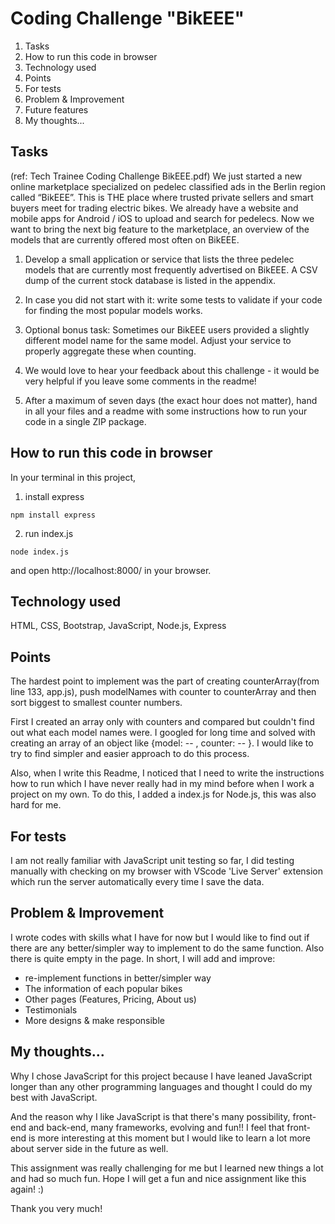 # Coding Challenge "BikEEE"

1. Tasks
2. How to run this code in browser
3. Technology used
4. Points
5. For tests
6. Problem & Improvement
7. Future features
8. My thoughts...


## Tasks

(ref: Tech Trainee Coding Challenge BikEEE.pdf)
We just started a new online marketplace specialized on pedelec classified ads in the Berlin region called “BikEEE”. This is THE place where trusted private sellers and smart buyers meet for trading electric bikes. We already have a website and mobile apps for Android / iOS to upload and search for pedelecs.
Now we want to bring the next big feature to the marketplace, an overview of the models that are currently offered most often on BikEEE.

1. Develop a small application or service that lists the three pedelec models that are currently most frequently advertised on BikEEE. A CSV dump of the current stock database is listed in the appendix.

2. In case you did not start with it: write some tests to validate if your code for finding the most popular models works.

3. Optional bonus task: Sometimes our BikEEE users provided a slightly different model name for the same model. Adjust your service to properly aggregate these when counting.

4. We would love to hear your feedback about this challenge - it would be very helpful if you leave some comments in the readme!

5. After a maximum of seven days (the exact hour does not matter), hand in all your files and a readme with some instructions how to run your code in a single ZIP package.


## How to run this code in browser

In your terminal in this project,

1. install express

```
npm install express
```

2. run index.js

```
node index.js
```

and open http://localhost:8000/ in your browser.


## Technology used

HTML, CSS, Bootstrap, JavaScript, Node.js, Express


## Points

The hardest point to implement was the part of creating counterArray(from line 133, app.js), push modelNames with counter to counterArray and then sort biggest to smallest counter numbers.

First I created an array only with counters and compared but couldn't find out what each model names were. I googled for long time and solved with creating an array of an object like {model: -- , counter: -- }. I would like to try to find simpler and easier approach to do this process.

Also, when I write this Readme, I noticed that I need to write the instructions how to run which I have never really had in my mind before when I work a project on my own. To do this, I added a index.js for Node.js, this was also hard for me.


## For tests

I am not really familiar with JavaScript unit testing so far, I did testing manually with checking on my browser with VScode 'Live Server' extension which run the server automatically every time I save the data.


## Problem & Improvement

I wrote codes with skills what I have for now but I would like to find out if there are any better/simpler way to implement to do the same function.
Also there is quite empty in the page. In short, I will add and improve:

- re-implement functions in better/simpler way
- The information of each popular bikes
- Other pages (Features, Pricing, About us)
- Testimonials
- More designs & make responsible


## My thoughts...

Why I chose JavaScript for this project because I have leaned JavaScript longer than any other programming languages and thought I could do my best with JavaScript.

And the reason why I like JavaScript is that there's many possibility, front-end and back-end, many frameworks, evolving and fun!! I feel that front-end is more interesting at this moment but I would like to learn a lot more about server side in the future as well.

This assignment was really challenging for me but I learned new things a lot and had so much fun. Hope I will get a fun and nice assignment like this again! :)

Thank you very much! 
